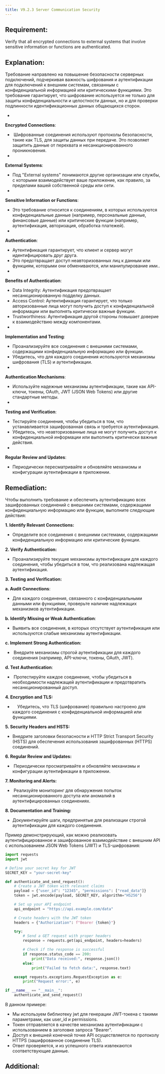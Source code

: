 ```yaml
---
title: V9.2.3 Server Communication Security
---
```







## Requirement:

Verify that all encrypted connections to external systems that involve sensitive information or functions are authenticated.

## Explanation:

Требование направлено на повышение безопасности серверных подключений, подчеркивая важность шифрования и аутентификации для подключений к внешним системам, связанным с конфиденциальной информацией или критическими функциями. Это требование гарантирует, что шифрование используется не только для защиты конфиденциальности и целостности данных, но и для проверки подлинности идентификационных данных общающихся сторон.

- 
**Encrypted Connections**:

  -  Шифрованные соединения используют протоколы безопасности, такие как TLS, для защиты данных при передаче. Это позволяет защитить данные от перехвата и несанкционированного проникновения.
- 
**External Systems**:

  - Под "External systems" понимаются другие организации или службы, с которыми взаимодействует ваше приложение, как правило, за пределами вашей собственной среды или сети.
- 
**Sensitive Information or Functions**:

  - Это требование относится к соединениям, в которых используются конфиденциальные данные (например, персональные данные, финансовые данные) или критические функции (например, аутентификация, авторизация, обработка платежей).
- 
**Authentication**:

  - Аутентификация гарантирует, что клиент и сервер могут идентифицировать друг друга.
  - Это предотвращает доступ неавторизованных лиц к данным или функциям, которыми они обмениваются, или манипулирование ими..
- 
**Benefits of Authentication**:

  - Data Integrity: Аутентификация предотвращает несанкционированную подделку данных.
  - Access Control: Аутентификация гарантирует, что только авторизованные лица могут получить доступ к конфиденциальной информации или выполнять критически важные функции.
  - Trustworthiness: Аутентификация другой стороны повышает доверие к взаимодействию между компонентами.
- 
**Implementation and Testing**:

  - Проанализируйте все соединения с внешними системами, содержащими конфиденциальную информацию или функции.
  - Убедитесь, что для каждого соединения используются механизмы шифрования (TLS) и аутентификации.
- 
**Authentication Mechanisms**:

  - Используйте надежные механизмы аутентификации, такие как API-ключи, токены, OAuth, JWT (JSON Web Tokens) или другие стандартные методы.
- 
**Testing and Verification**:

  - Тестируйте соединения, чтобы убедиться в том, что устанавливается зашифрованная связь и требуется аутентификация.
  - Убедитесь, что неавторизованные лица не могут получить доступ к конфиденциальной информации или выполнить критически важные действия.
- 
**Regular Review and Updates**:

  - Периодически пересматривайте и обновляйте механизмы и конфигурации аутентификации в приложении.


## Remediation:

Чтобы выполнить требование и обеспечить аутентификацию всех зашифрованных соединений с внешними системами, содержащими конфиденциальную информацию или функции, выполните следующие действия:

**1. Identify Relevant Connections:**

- Определите все соединения с внешними системами, содержащими конфиденциальную информацию или критические функции.


**2. Verify Authentication:**

- Проанализируйте текущие механизмы аутентификации для каждого соединения, чтобы убедиться в том, что реализована надлежащая аутентификация.


**3. Testing and Verification:**

**a. Audit Connections**:

- Для каждого соединения, связанного с конфиденциальными данными или функциями, проверьте наличие надлежащих механизмов аутентификации.


**b. Identify Missing or Weak Authentication**:

- Выявить все соединения, в которых отсутствует аутентификация или используются слабые механизмы аутентификации.


**c. Implement Strong Authentication:**

-  Внедрите механизмы строгой аутентификации для каждого соединения (например, API-ключи, токены, OAuth, JWT).


**d. Test Authentication**:

  -  Протестируйте каждое соединение, чтобы убедиться в необходимости надлежащей аутентификации и предотвратить несанкционированный доступ.


**4. Encryption and TLS:**

-     Убедитесь, что TLS (шифрование) правильно настроено для каждого соединения с конфиденциальной информацией или функциями.


**5. Security Headers and HSTS:**

- Внедрите заголовки безопасности и HTTP Strict Transport Security (HSTS) для обеспечения использования зашифрованных (HTTPS) соединений.


**6. Regular Review and Updates:**

-  Периодически просматривайте и обновляйте механизмы и конфигурации аутентификации в приложении.


**7. Monitoring and Alerts:**

-  Реализуйте мониторинг для обнаружения попыток несанкционированного доступа или аномалий в аутентифицированных соединениях.


**8. Documentation and Training:**

- Документируйте шаги, предпринятые для реализации строгой аутентификации для каждого соединения.


Пример демонстрирующий, как можно реализовать аутентифицированное и зашифрованное взаимодействие с внешним API с использованием JSON Web Tokens (JWT) и TLS-шифрования:


```python
import requests
import jwt

# Define your secret key for JWT
SECRET_KEY = "your-secret-key"

def authenticate_and_send_request():
    # Create a JWT token with relevant claims
    payload = {"user_id": "12345", "permissions": ["read_data"]}
    token = jwt.encode(payload, SECRET_KEY, algorithm="HS256")

    # Set up your API endpoint
    api_endpoint = "https://api.example.com/data"

    # Create headers with the JWT token
    headers = {"Authorization": f"Bearer {token}"}

    try:
        # Send a GET request with proper headers
        response = requests.get(api_endpoint, headers=headers)

        # Check if the response is successful
        if response.status_code == 200:
            print("Data received:", response.json())
        else:
            print("Failed to fetch data:", response.text)

    except requests.exceptions.RequestException as e:
        print("Request error:", e)

if __name__ == "__main__":
    authenticate_and_send_request()
```


В данном примере:

- Мы используем библиотеку jwt для генерации JWT-токена с такими параметрами, как user_id и permissions.
- Токен отправляется в качестве механизма аутентификации с использованием в заголовке запроса "Bearer".
- Доступ к внешней конечной точке API осуществляется по протоколу HTTPS (зашифрованное соединение TLS).
- Ответ проверяется, и из успешного ответа извлекаются соответствующие данные.


## Additional:





